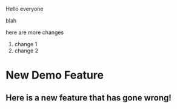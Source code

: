 Hello everyone

blah

here are more changes
1. change 1
1. change 2

# New Demo Feature

## Here is a new feature that has gone wrong!